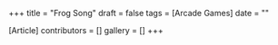 +++
title = "Frog Song"
draft = false
tags = [Arcade Games]
date = ""

[Article]
contributors = []
gallery = []
+++